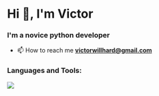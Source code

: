 <h1>Hi 👋, I'm Victor</h1>
<h3>I'm a novice python developer</h3>

- 📫 How to reach me **victorwillhard@gmail.com**

<h3 align="left">Languages and Tools:</h3>

<a href="#">
  <img src="https://github.com/Villhard/Villhard/assets/142227037/2ad93461-a21a-40ee-ac05-6cef3e29d0dc">
</a>
